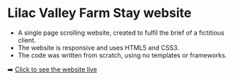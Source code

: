 # Lilac Valley Farm Stay website

- A single page scrolling website, created to fulfil the brief of a fictitious client.
- The website is responsive and uses HTML5 and CSS3.
- The code was written from scratch, using no templates or frameworks. 

:arrow_right: [Click to see the website live](https://carellerichards.github.io/lilac-valley-farm-stay/)
